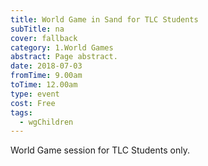 ```yaml
---
title: World Game in Sand for TLC Students
subTitle: na
cover: fallback
category: 1.World Games
abstract: Page abstract.
date: 2018-07-03
fromTime: 9.00am
toTime: 12.00am
type: event
cost: Free
tags:
  - wgChildren
---
```


World Game session for TLC Students only.

